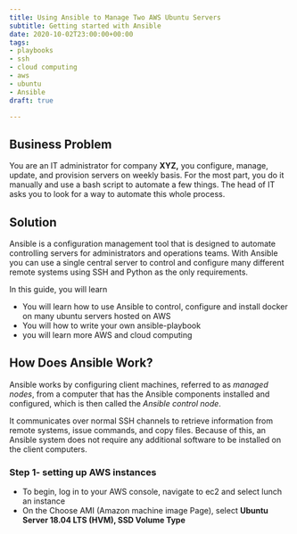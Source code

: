 ```yaml
---
title: Using Ansible to Manage Two AWS Ubuntu Servers
subtitle: Getting started with Ansible
date: 2020-10-02T23:00:00+00:00
tags:
- playbooks
- ssh
- cloud computing
- aws
- ubuntu
- Ansible
draft: true

---
```

## Business Problem

You are an IT administrator for company **XYZ,** you configure, manage, update, and provision servers on weekly basis. For the most part, you do it manually and use a bash script to automate a few things. The head of IT asks you to look for a way to automate this whole process.

## Solution 

Ansible is a configuration management tool that is designed to automate controlling servers for administrators and operations teams. With Ansible you can use a single central server to control and configure many different remote systems using SSH and Python as the only requirements.

In this guide, you will learn

* You will learn how to use Ansible to control, configure and install docker on many ubuntu servers hosted on AWS
* You will how to write your own ansible-playbook
* you will learn more AWS and cloud computing

## How Does Ansible Work?

Ansible works by configuring client machines, referred to as _managed nodes_, from a computer that has the Ansible components installed and configured, which is then called the _Ansible control node_.

It communicates over normal SSH channels to retrieve information from remote systems, issue commands, and copy files. Because of this, an Ansible system does not require any additional software to be installed on the client computers.

### Step 1- setting up AWS instances

* To begin, log in to your AWS console, navigate to ec2 and select lunch an instance
* On the Choose AMI (Amazon machine image Page), select **Ubuntu Server 18.04 LTS (HVM), SSD Volume Type**